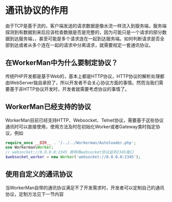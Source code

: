 # 通讯协议的作用
由于TCP是基于流的，客户端发送的请求数据是像水流一样流入到服务端，服务端探测到有数据到来后应该检查数据是否是完整的，因为可能只是一个请求的部分数据到达服务端，，甚至可能是多个请求连在一起到达服务端。如何判断请求是否全部到达或者从多个连在一起的请求中分离请求，就需要规定一套通讯协议。

## 在WorkerMan中为什么要制定协议？

传统PHP开发都是基于Web的，基本上都是HTTP协议，HTTP协议的解析处理都由WebServer独自承担了，所以开发者不会关心协议方面的事情。然而当我们需要基于非HTTP协议开发时，开发者就需要考虑协议的事情了。

## WorkerMan已经支持的协议
WorkerMan目前已经支持HTTP、Websocket、Telnet协议，需要基于这些协议通讯时可以直接使用，使用方法及时在初始化Worker或者Gateway类时指定协议，例如
```php
require_once __DIR__ . '/../../Workerman/Autoloader.php';
use Workerman\Worker;
// websocket://0.0.0.0:2345 表明用websocket协议监听2345端口
$websocket_worker = new Worker('websocket://0.0.0.0:2345');
```

## 使用自定义的通讯协议
当WorkerMan自带的通讯协议满足不了开发需求时，开发者可以定制自己的通讯协议，定制方法见下一节内容
